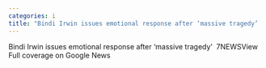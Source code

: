 ```yaml
---
categories: i
title: "Bindi Irwin issues emotional response after ‘massive tragedy’  7NEWS"
---
```

Bindi Irwin issues emotional response after ‘massive tragedy’&nbsp;&nbsp;7NEWSView Full coverage on Google News